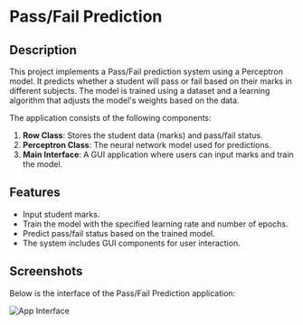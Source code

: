 # Pass/Fail Prediction

## Description

This project implements a Pass/Fail prediction system using a Perceptron model. It predicts whether a student will pass or fail based on their marks in different subjects. The model is trained using a dataset and a learning algorithm that adjusts the model's weights based on the data.

The application consists of the following components:
1. **Row Class**: Stores the student data (marks) and pass/fail status.
2. **Perceptron Class**: The neural network model used for predictions.
3. **Main Interface**: A GUI application where users can input marks and train the model.

## Features

- Input student marks.
- Train the model with the specified learning rate and number of epochs.
- Predict pass/fail status based on the trained model.
- The system includes GUI components for user interaction.

## Screenshots

Below is the interface of the Pass/Fail Prediction application:

![App Interface](assets/screenshot.png)  <!-- Adjust the path based on where you placed the image -->



